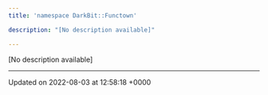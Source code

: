 ```yaml
---
title: 'namespace DarkBit::Functown'

description: "[No description available]"

---
```







[No description available]






-------------------------------

Updated on 2022-08-03 at 12:58:18 +0000